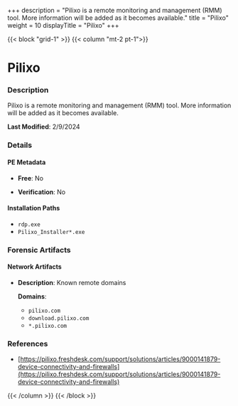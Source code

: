 +++
description = "Pilixo is a remote monitoring and management (RMM) tool. More information will be added as it becomes available."
title = "Pilixo"
weight = 10
displayTitle = "Pilixo"
+++


{{< block "grid-1" >}}
{{< column "mt-2 pt-1">}}

# Pilixo


### Description

Pilixo is a remote monitoring and management (RMM) tool. More information will be added as it becomes available.



**Last Modified**: 2/9/2024

### Details


#### PE Metadata


- **Free**: No

- **Verification**: No




#### Installation Paths
- `rdp.exe`
- `Pilixo_Installer*.exe`

### Forensic Artifacts




#### Network Artifacts

- **Description**: Known remote domains

  **Domains**:
    - `pilixo.com`
    - `download.pilixo.com`
    - `*.pilixo.com`





### References
- [https://pilixo.freshdesk.com/support/solutions/articles/9000141879-device-connectivity-and-firewalls](https://pilixo.freshdesk.com/support/solutions/articles/9000141879-device-connectivity-and-firewalls)



{{< /column >}}
{{< /block >}}
